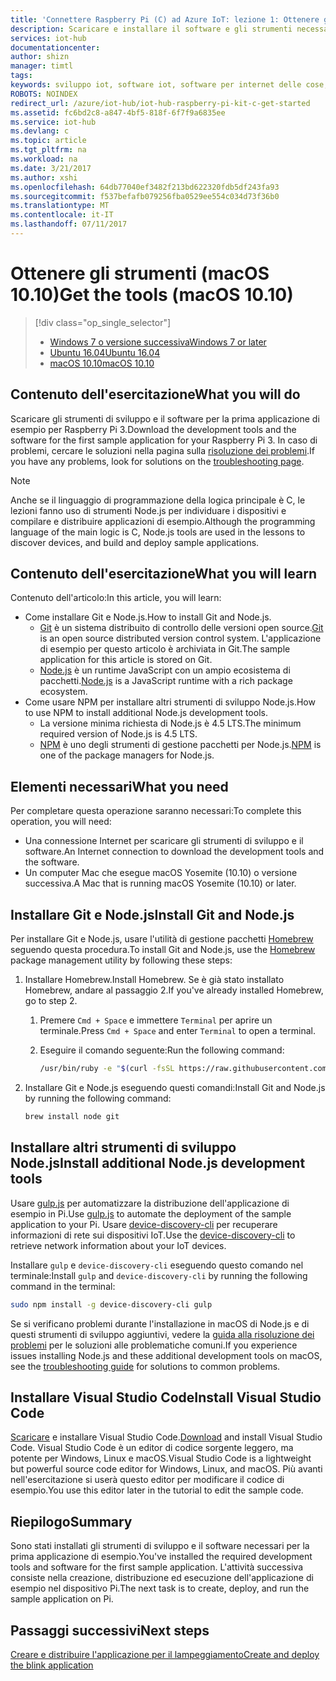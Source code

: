 ```yaml
---
title: 'Connettere Raspberry Pi (C) ad Azure IoT: lezione 1: Ottenere gli strumenti (macOS) | Documentazione Microsoft'
description: Scaricare e installare il software e gli strumenti necessari per la prima applicazione di esempio per Pi in macOS.
services: iot-hub
documentationcenter: 
author: shizn
manager: timtl
tags: 
keywords: sviluppo iot, software iot, software per internet delle cose, installare git in mac, esecuzione di gulp, installare node js in mac
ROBOTS: NOINDEX
redirect_url: /azure/iot-hub/iot-hub-raspberry-pi-kit-c-get-started
ms.assetid: fc6bd2c8-a847-4bf5-818f-6f7f9a6835ee
ms.service: iot-hub
ms.devlang: c
ms.topic: article
ms.tgt_pltfrm: na
ms.workload: na
ms.date: 3/21/2017
ms.author: xshi
ms.openlocfilehash: 64db77040ef3482f213bd622320fdb5df243fa93
ms.sourcegitcommit: f537befafb079256fba0529ee554c034d73f36b0
ms.translationtype: MT
ms.contentlocale: it-IT
ms.lasthandoff: 07/11/2017
---
```

# <a name="get-the-tools-macos-1010"></a><span data-ttu-id="eb6fa-104">Ottenere gli strumenti (macOS 10.10)</span><span class="sxs-lookup"><span data-stu-id="eb6fa-104">Get the tools (macOS 10.10)</span></span>
> [!div class="op_single_selector"]
> * [<span data-ttu-id="eb6fa-105">Windows 7 o versione successiva</span><span class="sxs-lookup"><span data-stu-id="eb6fa-105">Windows 7 or later</span></span>](iot-hub-raspberry-pi-kit-c-lesson1-get-the-tools-win32.md)
> * [<span data-ttu-id="eb6fa-106">Ubuntu 16.04</span><span class="sxs-lookup"><span data-stu-id="eb6fa-106">Ubuntu 16.04</span></span>](iot-hub-raspberry-pi-kit-c-lesson1-get-the-tools-ubuntu.md)
> * [<span data-ttu-id="eb6fa-107">macOS 10.10</span><span class="sxs-lookup"><span data-stu-id="eb6fa-107">macOS 10.10</span></span>](iot-hub-raspberry-pi-kit-c-lesson1-get-the-tools-mac.md)

## <a name="what-you-will-do"></a><span data-ttu-id="eb6fa-108">Contenuto dell'esercitazione</span><span class="sxs-lookup"><span data-stu-id="eb6fa-108">What you will do</span></span>
<span data-ttu-id="eb6fa-109">Scaricare gli strumenti di sviluppo e il software per la prima applicazione di esempio per Raspberry Pi 3.</span><span class="sxs-lookup"><span data-stu-id="eb6fa-109">Download the development tools and the software for the first sample application for your Raspberry Pi 3.</span></span> <span data-ttu-id="eb6fa-110">In caso di problemi, cercare le soluzioni nella pagina sulla [risoluzione dei problemi](iot-hub-raspberry-pi-kit-c-troubleshooting.md).</span><span class="sxs-lookup"><span data-stu-id="eb6fa-110">If you have any problems, look for solutions on the [troubleshooting page](iot-hub-raspberry-pi-kit-c-troubleshooting.md).</span></span>

> [!NOTE]
> <span data-ttu-id="eb6fa-111">Anche se il linguaggio di programmazione della logica principale è C, le lezioni fanno uso di strumenti Node.js per individuare i dispositivi e compilare e distribuire applicazioni di esempio.</span><span class="sxs-lookup"><span data-stu-id="eb6fa-111">Although the programming language of the main logic is C, Node.js tools are used in the lessons to discover devices, and build and deploy sample applications.</span></span>

## <a name="what-you-will-learn"></a><span data-ttu-id="eb6fa-112">Contenuto dell'esercitazione</span><span class="sxs-lookup"><span data-stu-id="eb6fa-112">What you will learn</span></span>
<span data-ttu-id="eb6fa-113">Contenuto dell'articolo:</span><span class="sxs-lookup"><span data-stu-id="eb6fa-113">In this article, you will learn:</span></span>

* <span data-ttu-id="eb6fa-114">Come installare Git e Node.js.</span><span class="sxs-lookup"><span data-stu-id="eb6fa-114">How to install Git and Node.js.</span></span>
  * <span data-ttu-id="eb6fa-115">[Git](https://git-scm.com) è un sistema distribuito di controllo delle versioni open source.</span><span class="sxs-lookup"><span data-stu-id="eb6fa-115">[Git](https://git-scm.com) is an open source distributed version control system.</span></span> <span data-ttu-id="eb6fa-116">L'applicazione di esempio per questo articolo è archiviata in Git.</span><span class="sxs-lookup"><span data-stu-id="eb6fa-116">The sample application for this article is stored on Git.</span></span>
  * <span data-ttu-id="eb6fa-117">[Node.js](https://nodejs.org/en/) è un runtime JavaScript con un ampio ecosistema di pacchetti.</span><span class="sxs-lookup"><span data-stu-id="eb6fa-117">[Node.js](https://nodejs.org/en/) is a JavaScript runtime with a rich package ecosystem.</span></span>
* <span data-ttu-id="eb6fa-118">Come usare NPM per installare altri strumenti di sviluppo Node.js.</span><span class="sxs-lookup"><span data-stu-id="eb6fa-118">How to use NPM to install additional Node.js development tools.</span></span>
  * <span data-ttu-id="eb6fa-119">La versione minima richiesta di Node.js è 4.5 LTS.</span><span class="sxs-lookup"><span data-stu-id="eb6fa-119">The minimum required version of Node.js is 4.5 LTS.</span></span>
  * <span data-ttu-id="eb6fa-120">[NPM](https://www.npmjs.com) è uno degli strumenti di gestione pacchetti per Node.js.</span><span class="sxs-lookup"><span data-stu-id="eb6fa-120">[NPM](https://www.npmjs.com) is one of the package managers for Node.js.</span></span>

## <a name="what-you-need"></a><span data-ttu-id="eb6fa-121">Elementi necessari</span><span class="sxs-lookup"><span data-stu-id="eb6fa-121">What you need</span></span>
<span data-ttu-id="eb6fa-122">Per completare questa operazione saranno necessari:</span><span class="sxs-lookup"><span data-stu-id="eb6fa-122">To complete this operation, you will need:</span></span>

* <span data-ttu-id="eb6fa-123">Una connessione Internet per scaricare gli strumenti di sviluppo e il software.</span><span class="sxs-lookup"><span data-stu-id="eb6fa-123">An Internet connection to download the development tools and the software.</span></span>
* <span data-ttu-id="eb6fa-124">Un computer Mac che esegue macOS Yosemite (10.10) o versione successiva.</span><span class="sxs-lookup"><span data-stu-id="eb6fa-124">A Mac that is running macOS Yosemite (10.10) or later.</span></span>

## <a name="install-git-and-nodejs"></a><span data-ttu-id="eb6fa-125">Installare Git e Node.js</span><span class="sxs-lookup"><span data-stu-id="eb6fa-125">Install Git and Node.js</span></span>
<span data-ttu-id="eb6fa-126">Per installare Git e Node.js, usare l'utilità di gestione pacchetti [Homebrew](http://brew.sh) seguendo questa procedura.</span><span class="sxs-lookup"><span data-stu-id="eb6fa-126">To install Git and Node.js, use the [Homebrew](http://brew.sh) package management utility by following these steps:</span></span>

1. <span data-ttu-id="eb6fa-127">Installare Homebrew.</span><span class="sxs-lookup"><span data-stu-id="eb6fa-127">Install Homebrew.</span></span> <span data-ttu-id="eb6fa-128">Se è già stato installato Homebrew, andare al passaggio 2.</span><span class="sxs-lookup"><span data-stu-id="eb6fa-128">If you've already installed Homebrew, go to step 2.</span></span>
   
   1. <span data-ttu-id="eb6fa-129">Premere `Cmd + Space` e immettere `Terminal` per aprire un terminale.</span><span class="sxs-lookup"><span data-stu-id="eb6fa-129">Press `Cmd + Space` and enter `Terminal` to open a terminal.</span></span>
   2. <span data-ttu-id="eb6fa-130">Eseguire il comando seguente:</span><span class="sxs-lookup"><span data-stu-id="eb6fa-130">Run the following command:</span></span>
      
      ```bash
      /usr/bin/ruby -e "$(curl -fsSL https://raw.githubusercontent.com/Homebrew/install/master/install)"
      ```
2. <span data-ttu-id="eb6fa-131">Installare Git e Node.js eseguendo questi comandi:</span><span class="sxs-lookup"><span data-stu-id="eb6fa-131">Install Git and Node.js by running the following command:</span></span>
   
   ```bash
   brew install node git
   ```

## <a name="install-additional-nodejs-development-tools"></a><span data-ttu-id="eb6fa-132">Installare altri strumenti di sviluppo Node.js</span><span class="sxs-lookup"><span data-stu-id="eb6fa-132">Install additional Node.js development tools</span></span>
<span data-ttu-id="eb6fa-133">Usare [gulp.js](http://gulpjs.com) per automatizzare la distribuzione dell'applicazione di esempio in Pi.</span><span class="sxs-lookup"><span data-stu-id="eb6fa-133">Use [gulp.js](http://gulpjs.com) to automate the deployment of the sample application to your Pi.</span></span> <span data-ttu-id="eb6fa-134">Usare [device-discovery-cli](https://github.com/Azure/device-discovery-cli) per recuperare informazioni di rete sui dispositivi IoT.</span><span class="sxs-lookup"><span data-stu-id="eb6fa-134">Use the [device-discovery-cli](https://github.com/Azure/device-discovery-cli) to retrieve network information about your IoT devices.</span></span>

<span data-ttu-id="eb6fa-135">Installare `gulp` e `device-discovery-cli` eseguendo questo comando nel terminale:</span><span class="sxs-lookup"><span data-stu-id="eb6fa-135">Install `gulp` and `device-discovery-cli` by running the following command in the terminal:</span></span>

```bash
sudo npm install -g device-discovery-cli gulp
```

<span data-ttu-id="eb6fa-136">Se si verificano problemi durante l'installazione in macOS di Node.js e di questi strumenti di sviluppo aggiuntivi, vedere la [guida alla risoluzione dei problemi](iot-hub-raspberry-pi-kit-c-troubleshooting.md) per le soluzioni alle problematiche comuni.</span><span class="sxs-lookup"><span data-stu-id="eb6fa-136">If you experience issues installing Node.js and these additional development tools on macOS, see the [troubleshooting guide](iot-hub-raspberry-pi-kit-c-troubleshooting.md) for solutions to common problems.</span></span>

## <a name="install-visual-studio-code"></a><span data-ttu-id="eb6fa-137">Installare Visual Studio Code</span><span class="sxs-lookup"><span data-stu-id="eb6fa-137">Install Visual Studio Code</span></span>
<span data-ttu-id="eb6fa-138">[Scaricare](https://code.visualstudio.com/docs/setup/osx) e installare Visual Studio Code.</span><span class="sxs-lookup"><span data-stu-id="eb6fa-138">[Download](https://code.visualstudio.com/docs/setup/osx) and install Visual Studio Code.</span></span> <span data-ttu-id="eb6fa-139">Visual Studio Code è un editor di codice sorgente leggero, ma potente per Windows, Linux e macOS.</span><span class="sxs-lookup"><span data-stu-id="eb6fa-139">Visual Studio Code is a lightweight but powerful source code editor for Windows, Linux, and macOS.</span></span> <span data-ttu-id="eb6fa-140">Più avanti nell'esercitazione si userà questo editor per modificare il codice di esempio.</span><span class="sxs-lookup"><span data-stu-id="eb6fa-140">You use this editor later in the tutorial to edit the sample code.</span></span>

## <a name="summary"></a><span data-ttu-id="eb6fa-141">Riepilogo</span><span class="sxs-lookup"><span data-stu-id="eb6fa-141">Summary</span></span>
<span data-ttu-id="eb6fa-142">Sono stati installati gli strumenti di sviluppo e il software necessari per la prima applicazione di esempio.</span><span class="sxs-lookup"><span data-stu-id="eb6fa-142">You've installed the required development tools and software for the first sample application.</span></span> <span data-ttu-id="eb6fa-143">L'attività successiva consiste nella creazione, distribuzione ed esecuzione dell'applicazione di esempio nel dispositivo Pi.</span><span class="sxs-lookup"><span data-stu-id="eb6fa-143">The next task is to create, deploy, and run the sample application on Pi.</span></span>

## <a name="next-steps"></a><span data-ttu-id="eb6fa-144">Passaggi successivi</span><span class="sxs-lookup"><span data-stu-id="eb6fa-144">Next steps</span></span>
[<span data-ttu-id="eb6fa-145">Creare e distribuire l'applicazione per il lampeggiamento</span><span class="sxs-lookup"><span data-stu-id="eb6fa-145">Create and deploy the blink application</span></span>](iot-hub-raspberry-pi-kit-c-lesson1-deploy-blink-app.md)

